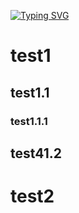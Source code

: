 [![Typing SVG](https://readme-typing-svg.demolab.com?font=Fira+Code&weight=600&size=30&duration=3000&pause=600&width=435&lines=Installation+Docker)](https://git.io/typing-svg)
# test1
## test1.1
### test1.1.1
## test41.2
# test2
